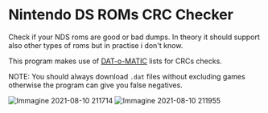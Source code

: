 # Nintendo DS ROMs CRC Checker 
 Check if your NDS roms are good or bad dumps. In theory it should support also other types of roms but in practise i don't know.
 
 This program makes use of [DAT-o-MATIC](https://datomatic.no-intro.org/index.php?page=download&s=64) lists for CRCs checks.
 
 NOTE: You should always download `.dat` files without excluding games otherwise the program can give you false negatives.
 
![Immagine 2021-08-10 211714](https://user-images.githubusercontent.com/45881310/128922471-df849990-1415-40ea-8ba2-3cd4bcc9f9ff.png)
![Immagine 2021-08-10 211955](https://user-images.githubusercontent.com/45881310/128922484-fcfa4e72-792e-43e4-9a74-cb4dfebe7ea1.png)
